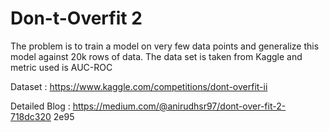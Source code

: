 # Don-t-Overfit 2

The problem is to train a model on very few data points and generalize this model against 20k rows of data. The data set is taken from Kaggle and metric used is AUC-ROC 

Dataset : https://www.kaggle.com/competitions/dont-overfit-ii

Detailed Blog :  https://medium.com/@anirudhsr97/dont-over-fit-2-718dc320 2e95


